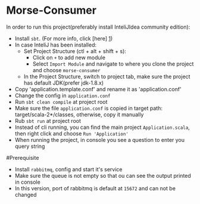 # Morse-Consumer

In order to run this project(preferably install InteliJIdea community edition):

* Install `sbt`. (For more info, click [here] [1])
* In case InteliJ has been installed:
    * Set Project Structure (ctl + alt + shift + s):
        * Click on `+` to add new module
        * Select `Import Module` and navigate to where you clone the project and choose `morse-consumer`
    * In the Project Structure, switch to project tab, make sure the project has default JDK(prefer jdk-1.8.x)    
* Copy 'application.template.conf' and rename it as 'application.conf'  
* Change the config in `application.conf` 
* Run `sbt clean compile` at project root
* Make sure the file `application.conf` is copied in target path: target/scala-2*/classes, otherwise,
copy it manually
* Rub `sbt run` at project root
* Instead of cli running, you can find the main project `Application.scala`, then right click and choose `Run 'Application'`
* When running the project, in console you see a question to enter you query string

#Prerequisite

* Install `rabbitmq`, config and start it's service 
* Make sure the queue is not empty so that ou can see the output printed in console
* In this version, port of rabbitmq is default at `15672` and can not be changed

[1]: https://www.scala-sbt.org/1.x/docs/Setup.html
